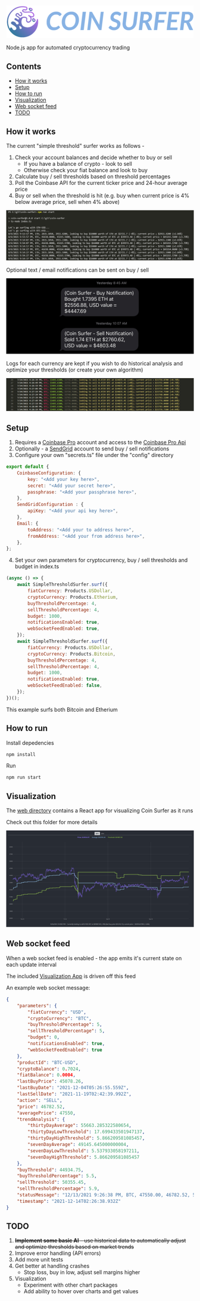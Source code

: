![logo](docs/images/logo.png)

Node.js app for automated cryptocurrency trading

## Contents
- [How it works](#how-it-works)
- [Setup](#setup)
- [How to run](#how-to-run)
- [Visualization](#visualization)
- [Web socket feed](#web-socket-feed)
- [TODO](#todo)

## How it works

The current "simple threshold" surfer works as follows -

1. Check your account balances and decide whether to buy or sell
    - If you have a balance of crypto - look to sell
    - Otherwise check your fiat balance and look to buy
2. Calculate buy / sell thresholds based on threshold percentages
3. Poll the Coinbase API for the current ticker price and 24-hour average price
4. Buy or sell when the threshold is hit (e.g. buy when current price is 4% below average price, sell when 4% above)

![log](docs/images/log.png)

Optional text / email notifications can be sent on buy / sell

![notification](docs/images/text-notification.jpg)

Logs for each currency are kept if you wish to do historical analysis and optimize your thresholds (or create your own algorithm)

![historical-log](docs/images/historical-log.jpg)

## Setup
1. Requires a [Coinbase Pro](https://pro.coinbase.com) account and access to the [Coinbase Pro Api](https://docs.pro.coinbase.com/)
2. Optionally - a [SendGrid](https://sendgrid.com) account to send buy / sell notifications
3. Configure your own "secrets.ts" file under the "config" directory
```JavaScript
export default {
    CoinbaseConfiguration: {
        key: "<Add your key here>",
        secret: "<Add your secret here>",
        passphrase: "<Add your passphrase here>",
    },
    SendGridConfiguration : {
        apiKey: "<Add your api key here>",
    },
    Email: {
        toAddress: "<Add your to address here>",
        fromAddress: "<Add your from address here>",
    },
};
```
4. Set your own parameters for cryptocurrency, buy / sell thresholds and budget in index.ts
```JavaScript
(async () => {
    await SimpleThresholdSurfer.surf({
        fiatCurrency: Products.USDollar,
        cryptoCurrency: Products.Etherium,
        buyThresholdPercentage: 4,
        sellThresholdPercentage: 4,
        budget: 1000,
        notificationsEnabled: true,
        webSocketFeedEnabled: true,
    });
    await SimpleThresholdSurfer.surf({
        fiatCurrency: Products.USDollar,
        cryptoCurrency: Products.Bitcoin,
        buyThresholdPercentage: 4,
        sellThresholdPercentage: 4,
        budget: 1000,
        notificationsEnabled: true,
        webSocketFeedEnabled: false,
    });
})();
```
This example surfs both Bitcoin and Etherium

## How to run
Install depedencies
```bash
npm install
```
Run 
```bash
npm run start
```

## Visualization
The [web directory](https://github.com/husarms/coin-surfer/tree/master/web) contains a React app for visualizing Coin Surfer as it runs

Check out this folder for more details

![visualization](docs/images/visualization-2.png)

## Web socket feed
When a web socket feed is enabled - the app emits it's current state on each update interval

The included [Visualization App](https://github.com/husarms/coin-surfer/tree/master/web) is driven off this feed

An example web socket message:
``` JSON
{
    "parameters": {
        "fiatCurrency": "USD",
        "cryptoCurrency": "BTC",
        "buyThresholdPercentage": 5,
        "sellThresholdPercentage": 5,
        "budget": 0,
        "notificationsEnabled": true,
        "webSocketFeedEnabled": true
    },
    "productId": "BTC-USD",
    "cryptoBalance": 0.7024,
    "fiatBalance": 0.0004,
    "lastBuyPrice": 45078.26,
    "lastBuyDate": "2021-12-04T05:26:55.559Z",
    "lastSellDate": "2021-11-19T02:42:39.992Z",
    "action": "SELL",
    "price": 46782.52,
    "averagePrice": 47550,
    "trendAnalysis": {
        "thirtyDayAverage": 55663.285322580654,
        "thirtyDayLowThreshold": 17.699433501947137,
        "thirtyDayHighThreshold": 5.866209581085457,
        "sevenDayAverage": 49145.645000000004,
        "sevenDayLowThreshold": 5.537933058197211,
        "sevenDayHighThreshold": 5.866209581085457
    },
    "buyThreshold": 44934.75,
    "buyThresholdPercentage": 5.5,
    "sellThreshold": 50355.45,
    "sellThresholdPercentage": 5.9,
    "statusMessage": "12/13/2021 9:26:38 PM, BTC, 47550.00, 46782.52, 50355.45, looking to sell 0.7024 BTC at $50355.45 (+5.9%) (last buy price $45078.26); current price = $46782.52 (-1.61%)",
    "timestamp": "2021-12-14T02:26:38.932Z"
}
```

## TODO
1. ~~**Implement some basic AI** - use historical data to automatically adjust and optimize thresholds based on market trends~~
2. Improve error handling (API errors)
3. Add more unit tests
4. Get better at handling crashes
    - Stop loss, buy in low, adjust sell margins higher
5. Visualization
    - Experiment with other chart packages
    - Add ability to hover over charts and get values
